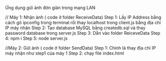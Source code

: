 Ứng dụng gửi ảnh đơn giản trong mạng LAN

// Máy 1: Nhận ảnh ( code ở folder ReceiveData)
Step 1: Lấy IP Address bằng cách gõ ipconfig trong terminal rồi thay localhost trong client.js bằng địa chỉ IP máy nhận
Step 2: Tạo database MySQL bằng createdb.sql và thay password database trong server.js
Step 3: Dẫn vào folder ReiceveData
Step 4: npm i
Step 5: node server.js

//Máy 2: Gửi ảnh ( code ở folder SendData)
Step 1: Chính là thay địa chỉ IP máy nhận như step1 của máy 1
Step 2: chạy file index.html
